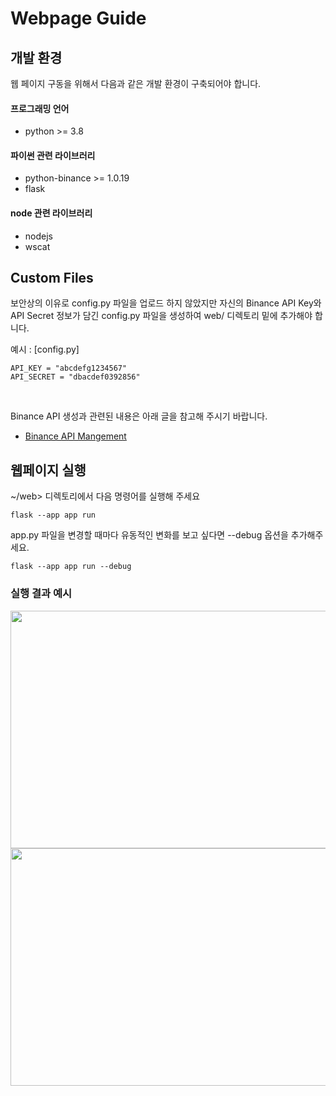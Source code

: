# Webpage Guide

## 개발 환경

웹 페이지 구동을 위해서 다음과 같은 개발 환경이 구축되어야 합니다.

#### 프로그래밍 언어

- python >= 3.8

#### 파이썬 관련 라이브러리

- python-binance >= 1.0.19
- flask

#### node 관련 라이브러리

- nodejs
- wscat

## Custom Files

보안상의 이유로 config.py 파일을 업로드 하지 않았지만 자신의 Binance API Key와 API Secret 정보가 담긴 config.py 파일을 생성하여 web/ 디렉토리 밑에 추가해야 합니다.

예시 : [config.py]

```
API_KEY = "abcdefg1234567"
API_SECRET = "dbacdef0392856"
```

<br/>

Binance API 생성과 관련된 내용은 아래 글을 참고해 주시기 바랍니다.

- [Binance API Mangement](https://www.binance.com/en/support/faq/how-to-create-api-keys-on-binance-360002502072)

## 웹페이지 실행

~/web> 디렉토리에서 다음 명령어를 실행해 주세요

```
flask --app app run
```

app.py 파일을 변경할 때마다 유동적인 변화를 보고 싶다면 --debug 옵션을 추가해주세요.

```
flask --app app run --debug
```

### 실행 결과 예시

<img src="./static/images/readme-image-1.png" width="700" height="380">
<img src="./static/images/readme-image-2.png" width="700" height="380">
